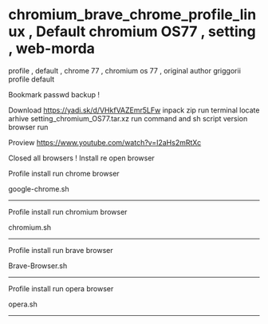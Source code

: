 # chromium_brave_chrome_profile_linux , Default chromium OS77 , setting , web-morda
profile , default , chrome 77 , chromium os 77 , original author griggorii profile default

Bookmark passwd backup !

Download https://yadi.sk/d/VHkfVAZEmr5LFw inpack zip run terminal locate arhive setting_chromium_OS77.tar.xz run command and sh script version browser run 

Proview https://www.youtube.com/watch?v=I2aHs2mRtXc

Closed all browsers ! Install re open browser

Profile install run chrome browser

google-chrome.sh

------------------------------------------------------

Profile install run chromium browser

chromium.sh

------------------------------------------------------

Profile install run brave browser

Brave-Browser.sh

------------------------------------------------------

Profile install run opera browser

opera.sh

------------------------------------------------------
